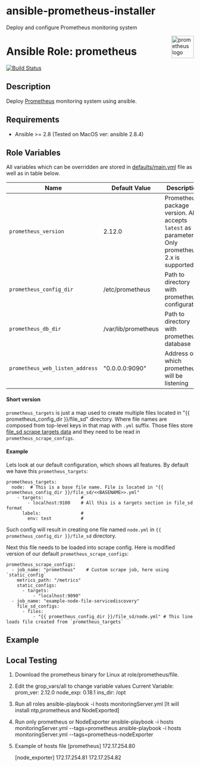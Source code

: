# ansible-prometheus-installer
Deploy and configure Prometheus monitoring system 

<p><img src="https://cdn.worldvectorlogo.com/logos/prometheus.svg" alt="prometheus logo" title="prometheus" align="right" height="60" /></p>

# Ansible Role: prometheus

[![Build Status](https://travis-ci.org/cloudalchemy/ansible-prometheus.svg?branch=master)](https://travis-ci.org/cloudalchemy/ansible-prometheus)


## Description

Deploy [Prometheus](https://github.com/prometheus/prometheus) monitoring system using ansible.



## Requirements

- Ansible >= 2.8 (Tested on MacOS ver: ansible 2.8.4)


## Role Variables

All variables which can be overridden are stored in [defaults/main.yml](defaults/main.yml) file as well as in table below.

| Name           | Default Value | Description                        |
| -------------- | ------------- | -----------------------------------|
| `prometheus_version` | 2.12.0 | Prometheus package version. Also accepts `latest` as parameter. Only prometheus 2.x is supported |
| `prometheus_config_dir` | /etc/prometheus | Path to directory with prometheus configuration |
| `prometheus_db_dir` | /var/lib/prometheus | Path to directory with prometheus database |
| `prometheus_web_listen_address` | "0.0.0.0:9090" | Address on which prometheus will be listening |




#### Short version

`prometheus_targets` is just a map used to create multiple files located in "{{ prometheus_config_dir }}/file_sd" directory. Where file names are composed from top-level keys in that map with `.yml` suffix. Those files store [file_sd scrape targets data](https://prometheus.io/docs/prometheus/latest/configuration/configuration/#file_sd_config) and they need to be read in `prometheus_scrape_configs`.

#### Example

Lets look at our default configuration, which shows all features. By default we have this `prometheus_targets`:
```
prometheus_targets:
  node:  # This is a base file name. File is located in "{{ prometheus_config_dir }}/file_sd/<<BASENAME>>.yml"
    - targets:              #
        - localhost:9100    # All this is a targets section in file_sd format
      labels:               #
        env: test           #
```
Such config will result in creating one file named `node.yml` in `{{ prometheus_config_dir }}/file_sd` directory.

Next this file needs to be loaded into scrape config. Here is modified version of our default `prometheus_scrape_configs`:
```
prometheus_scrape_configs:
  - job_name: "prometheus"    # Custom scrape job, here using `static_config`
    metrics_path: "/metrics"
    static_configs:
      - targets:
          - "localhost:9090"
  - job_name: "example-node-file-servicediscovery"
    file_sd_configs:
      - files:
          - "{{ prometheus_config_dir }}/file_sd/node.yml" # This line loads file created from `prometheus_targets`
```

## Example



## Local Testing

1. Download the prometheus binary for Linux at role/prometheus/file.
2. Edit the grop_vars/all to change variable values 
        Current Variable: 
        prom_ver: 2.12.0
        node_exp: 0.18.1
        ins_dir: /opt
        
 3. Run all roles
    ansible-playbook -i hosts monitoringServer.yml [It will install ntp,prometheus and NodeExported]
 4. Run only prometheus or NodeExporter
    ansible-playbook -i hosts monitoringServer.yml --tags=prometheus
    ansible-playbook -i hosts monitoringServer.yml --tags=prometheus-nodeExporter
 5. Example of hosts file
    [prometheus]
    172.17.254.80

    [node_exporter]
    172.17.254.81
    172.17.254.82
